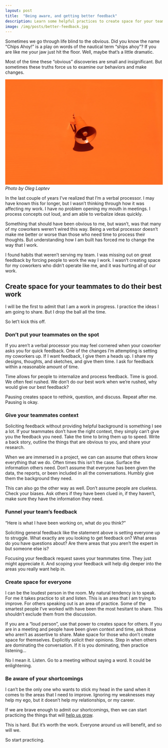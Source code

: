 ```yaml
---
layout: post
title:  "Being aware, and getting better feedback"
description: Learn some helpful practices to create space for your team to give you better feedback.
image: /img/posts/better-feedback.jpg
---
```


Sometimes we go through life blind to the obvious. Did you know the name “Chips Ahoy!” is a play on words of the nautical term “ships ahoy”? If you are like me your jaw just hit the floor. Well, maybe that’s a little dramatic. 

Most of the time these “obvious” discoveries are small and insignificant. But sometimes these truths force us to examine our behaviors and make changes.

![getting better feedback from your team](/img/posts/better-feedback.jpg "getting better feedback")
*Photo by Oleg Laptev*

In the last couple of years I’ve realized that I’m a verbal processor. I may have known this for longer, but I wasn’t thinking through how it was affecting my work. I have no problem opening my mouth in meetings. I process concepts out loud, and am able to verbalize ideas quickly. 

Something that should have been obvious to me, but wasn’t, was that many of my coworkers weren’t wired this way. Being a verbal processor doesn’t make me better or worse than those who need time to process their thoughts. But understanding how I am built has forced me to change the way that I work. 

I found habits that weren’t serving my team. I was missing out on great feedback by forcing people to work the way I work. I wasn’t creating space for my coworkers who didn’t operate like me, and it was hurting all of our work.

## Create space for your teammates to do their best work

I will be the first to admit that I am a work in progress. I practice the ideas I am going to share. But I drop the ball all the time.

So let’t kick this off.

### Don’t put your teammates on the spot

If you aren’t a verbal processor you may feel cornered when your coworker asks you for quick feedback. One of the changes I’m attempting is setting my coworkers up. If I want feedback, I give them a heads up. I share my designs, thoughts, and sketches, and give them time. I ask for feedback within a reasonable amount of time.

Time allows for people to internalize and process feedback. Time is good. We often feel rushed. We don’t do our best work when we’re rushed, why would give our best feedback?

Pausing creates space to rethink, question, and discuss. Repeat after me. Pausing is okay. 

### Give your teammates context

Soliciting feedback without providing helpful background is something I see a lot. If your teammates don’t have the right context, they simply can’t give you the feedback you need. Take the time to bring them up to speed. Write a back story, outline the things that are obvious to you, and share your research. 

When we are immersed in a project, we can can assume that others know everything that we do. Often times this isn’t the case. Surface the information others need. Don’t assume that everyone has been given the data, the reports, or been included in all the conversations. Humbly give them the background they need.

This can also go the other way as well. Don’t assume people are clueless. Check your biases. Ask others if they have been clued in, if they haven’t, make sure they have the information they need.

### Funnel your team’s feedback

“Here is what I have been working on, what do you think?” 

Soliciting general feedback like the statement above is setting everyone up to struggle. What exactly are you looking to get feedback on? What areas do you have questions about? Are there areas that you aren’t the expert in but someone else is? 

Focusing your feedback request saves your teammates time. They just might appreciate it. And scoping your feedback will help dig deeper into the areas you really want help in. 

### Create space for everyone

I can be the loudest person in the room. My natural tendency is to speak. For me it takes practice to sit and listen. This is an area that I am trying to improve. For others speaking out is an area of practice. Some of the smartest people I’ve worked with have been the most hesitant to share. This shouldn’t exclude them from the discussion. 

If you are a “loud person”, use that power to creates space for others. If you are in a meeting and people have been given context and time, ask those who aren’t as assertive to share. Make space for those who don’t create space for themselves. Explicitly solicit their opinions. Step in when others are dominating the conversation. If it is you dominating, then practice listening... 

No I mean it. Listen. Go to a meeting without saying a word. It could be enlightening. 

### Be aware of your shortcomings

I can’t be the only one who wants to stick my head in the sand when it comes to the areas that I need to improve. Ignoring my weaknesses may help my ego, but it doesn’t help my relationships, or my career. 

If we are brave enough to admit our shortcomings, then we can start practicing the things that will [help us grow](/do-goals-matter/). 

This is hard. But it’s worth the work. Everyone around us will benefit, and so will we.

So start practicing.
